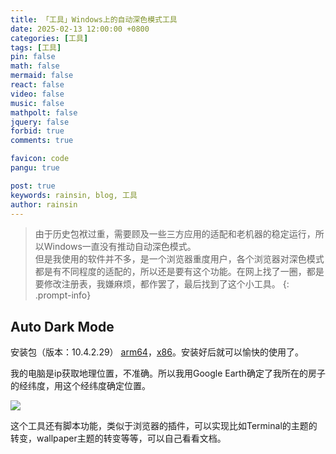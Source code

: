 ```yaml
---
title: 「工具」Windows上的自动深色模式工具
date: 2025-02-13 12:00:00 +0800
categories: [工具]
tags: [工具]
pin: false
math: false
mermaid: false
react: false
video: false
music: false
mathpolt: false
jquery: false
forbid: true
comments: true

favicon: code
pangu: true

post: true
keywords: rainsin, blog, 工具
author: rainsin
---
```


>由于历史包袱过重，需要顾及一些三方应用的适配和老机器的稳定运行，所以Windows一直没有推动自动深色模式。<br>
>但是我使用的软件并不多，是一个浏览器重度用户，各个浏览器对深色模式都是有不同程度的适配的，所以还是要有这个功能。在网上找了一圈，都是要修改注册表，我嫌麻烦，都作罢了，最后找到了这个小工具。
{: .prompt-info}

## Auto Dark Mode

安装包（版本：10.4.2.29） [arm64](https://pan.rainsin.cn:2000/%E5%AE%89%E8%A3%85%E5%8C%85/AutoDarkModeX_10.4.2.29_ARM64.exe)，[x86](https://pan.rainsin.cn:2000/%E5%AE%89%E8%A3%85%E5%8C%85/AutoDarkModeX_10.4.2.29_x86.exe)。安装好后就可以愉快的使用了。

我的电脑是ip获取地理位置，不准确。所以我用Google Earth确定了我所在的房子的经纬度，用这个经纬度确定位置。

![](https://file.rainsin.cn/img/post/autodark/%E5%B1%8F%E5%B9%95%E6%88%AA%E5%9B%BE%202025-02-13%20125226.png)

这个工具还有脚本功能，类似于浏览器的插件，可以实现比如Terminal的主题的转变，wallpaper主题的转变等等，可以自己看看文档。